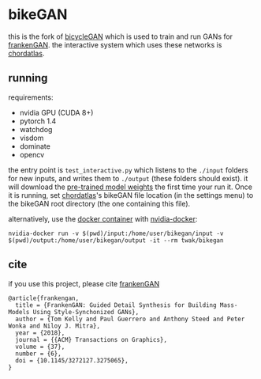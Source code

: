 # bikeGAN

this is the fork of [bicycleGAN](https://junyanz.github.io/BicycleGAN/) which is used to train and run GANs for [frankenGAN](http://geometry.cs.ucl.ac.uk/projects/2018/frankengan). the interactive system which uses these networks is [chordatlas](https://github.com/twak/chordatlas).

## running

requirements: 
* nvidia GPU (CUDA 8+)
* pytorch 1.4
* watchdog
* visdom
* dominate
* opencv

the entry point is `test_interactive.py` which listens to the `./input` folders for new inputs, and writes them to `./output` (these folders should exist). it will download the [pre-trained model weights](http://geometry.cs.ucl.ac.uk/projects/2018/frankengan/data/franken_nets/) the first time your run it. Once it is running, set [chordatlas](https://github.com/twak/chordatlas)'s bikeGAN file location (in the settings menu) to the bikeGAN root directory (the one containing this file).

alternatively, use the [docker container](https://hub.docker.com/r/twak/bikegan/) with [nvidia-docker](https://github.com/NVIDIA/nvidia-docker):

```nvidia-docker run -v $(pwd)/input:/home/user/bikegan/input -v $(pwd)/output:/home/user/bikegan/output -it --rm twak/bikegan```

## cite

if you use this project, please cite [frankenGAN](https://arxiv.org/abs/1806.07179)

```
@article{frankengan,
  title = {FrankenGAN: Guided Detail Synthesis for Building Mass-Models Using Style-Synchonized GANs},
  author = {Tom Kelly and Paul Guerrero and Anthony Steed and Peter Wonka and Niloy J. Mitra},
  year = {2018},
  journal = {{ACM} Transactions on Graphics},
  volume = {37},
  number = {6},
  doi = {10.1145/3272127.3275065},
}
```
```

